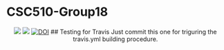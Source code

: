 # CSC510-Group18
<p align="center">
<img src="https://img.shields.io/badge/language-python-brightgreen">
<img src="https://img.shields.io/github/license/yliang123/CSC510-Group18">
<a href="https://doi.org/10.5281/zenodo.5348374"><img src="https://zenodo.org/badge/DOI/10.5281/zenodo.5348374.svg" alt="DOI" ></a>
## Testing for Travis
Just commit this one for triguring the travis.yml building procedure.
